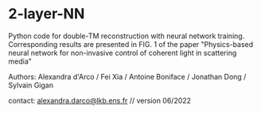 # 2-layer-NN

Python code for double-TM reconstruction with neural network training. Corresponding results are presented in FIG. 1 of the paper "Physics-based neural network for non-invasive control of coherent light in scattering media"

Authors: Alexandra d'Arco / Fei Xia / Antoine Boniface / Jonathan Dong / Sylvain Gigan

contact: alexandra.darco@lkb.ens.fr // version 06/2022
